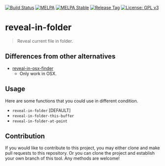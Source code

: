 [![Build Status](https://travis-ci.com/jcs-elpa/reveal-in-folder.svg?branch=master)](https://travis-ci.com/jcs-elpa/reveal-in-folder)
[![MELPA](https://melpa.org/packages/reveal-in-folder-badge.svg)](https://melpa.org/#/reveal-in-folder)
[![MELPA Stable](https://stable.melpa.org/packages/reveal-in-folder-badge.svg)](https://stable.melpa.org/#/reveal-in-folder)
[![Release Tag](https://img.shields.io/github/tag/jcs-elpa/reveal-in-folder.svg?label=release)](https://github.com/jcs-elpa/reveal-in-folder/releases/latest)
[![License: GPL v3](https://img.shields.io/badge/License-GPL%20v3-blue.svg)](https://www.gnu.org/licenses/gpl-3.0)


# reveal-in-folder
> Reveal current file in folder.


## Differences from other alternatives

* [reveal-in-osx-finder](https://github.com/kaz-yos/reveal-in-osx-finder)
  - Only work in OSX.


## Usage

Here are some functions that you could use in different condition.

* `reveal-in-folder` [DEFAULT]
* `reveal-in-folder-this-buffer`
* `reveal-in-folder-at-point`


## Contribution

If you would like to contribute to this project, you may either
clone and make pull requests to this repository. Or you can
clone the project and establish your own branch of this tool.
Any methods are welcome!
